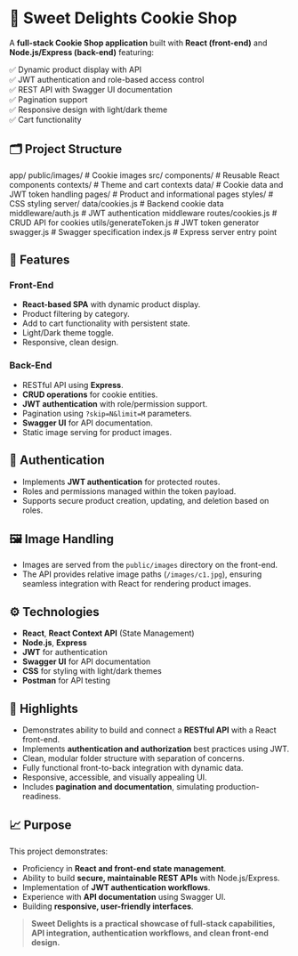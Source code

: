 # 🍪 Sweet Delights Cookie Shop

A **full-stack Cookie Shop application** built with **React (front-end)** and **Node.js/Express (back-end)** featuring:

✅ Dynamic product display with API  
✅ JWT authentication and role-based access control  
✅ REST API with Swagger UI documentation  
✅ Pagination support  
✅ Responsive design with light/dark theme  
✅ Cart functionality

## 🗂️ Project Structure

app/
public/images/            # Cookie images
src/
components/             # Reusable React components
contexts/               # Theme and cart contexts
data/                   # Cookie data and JWT token handling
pages/                  # Product and informational pages
styles/                 # CSS styling
server/
data/cookies.js           # Backend cookie data
middleware/auth.js        # JWT authentication middleware
routes/cookies.js         # CRUD API for cookies
utils/generateToken.js    # JWT token generator
swagger.js                # Swagger specification
index.js                  # Express server entry point


## 🚀 Features

### Front-End
- **React-based SPA** with dynamic product display.
- Product filtering by category.
- Add to cart functionality with persistent state.
- Light/Dark theme toggle.
- Responsive, clean design.

### Back-End
- RESTful API using **Express**.
- **CRUD operations** for cookie entities.
- **JWT authentication** with role/permission support.
- Pagination using `?skip=N&limit=M` parameters.
- **Swagger UI** for API documentation.
- Static image serving for product images.

## 🔐 Authentication

- Implements **JWT authentication** for protected routes.
- Roles and permissions managed within the token payload.
- Supports secure product creation, updating, and deletion based on roles.

## 🖼️ Image Handling

- Images are served from the `public/images` directory on the front-end.
- The API provides relative image paths (`/images/c1.jpg`), ensuring seamless integration with React for rendering product images.


## ⚙️ Technologies

- **React**, **React Context API** (State Management)
- **Node.js**, **Express**
- **JWT** for authentication
- **Swagger UI** for API documentation
- **CSS** for styling with light/dark themes
- **Postman** for API testing


## 🎯 Highlights

- Demonstrates ability to build and connect a **RESTful API** with a React front-end.
- Implements **authentication and authorization** best practices using JWT.
- Clean, modular folder structure with separation of concerns.
- Fully functional front-to-back integration with dynamic data.
- Responsive, accessible, and visually appealing UI.
- Includes **pagination and documentation**, simulating production-readiness.


## 📈 Purpose

This project demonstrates:

- Proficiency in **React and front-end state management**.
- Ability to build **secure, maintainable REST APIs** with Node.js/Express.
- Implementation of **JWT authentication workflows**.
- Experience with **API documentation** using Swagger UI.
- Building **responsive, user-friendly interfaces**.


> **Sweet Delights is a practical showcase of full-stack capabilities, API integration, authentication workflows, and clean front-end design.**


